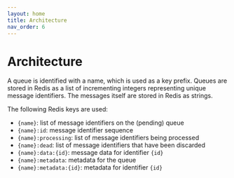 ```yaml
---
layout: home
title: Architecture
nav_order: 6
---
```


# Architecture

A queue is identified with a name, which is used as a key prefix.
Queues are stored in Redis as a list of incrementing integers representing unique message identifiers.
The messages itself are stored in Redis as strings.

The following Redis keys are used:
- `{name}`: list of message identifiers on the (pending) queue
- `{name}:id`: message identifier sequence
- `{name}:processing`: list of message identifiers being processed
- `{name}:dead`: list of message identifiers that have been discarded
- `{name}:data:{id}`: message data for identifier `{id}`
- `{name}:metadata`: metadata for the queue
- `{name}:metadata:{id}`: metadata for identifier `{id}`

